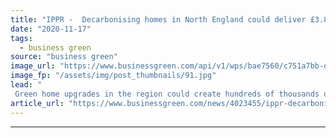 ```yaml
---
title: "IPPR -  Decarbonising homes in North England could deliver £3.85bn boost"
date: "2020-11-17"
tags: 
  - business green
source: "business green"
image_url: "https://www.businessgreen.com/api/v1/wps/bae7560/c751a7bb-de0c-4687-8900-3ebb15092384/2/Leeds-from-above-185x114.jpg"
image_fp: "/assets/img/post_thumbnails/91.jpg"
lead: "
 Green home upgrades in the region could create hundreds of thousands of jobs and drive down emissions, think tank estimates ..."
article_url: "https://www.businessgreen.com/news/4023455/ippr-decarbonising-homes-north-england-deliver-gbp-85bn-boost"
---
```


---
